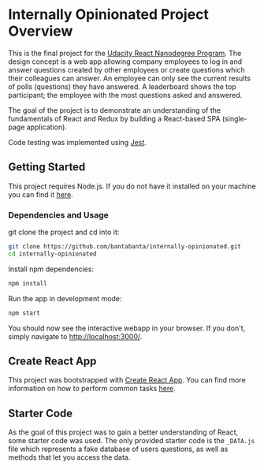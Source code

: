 # Internally Opinionated Project Overview

This is the final project for the [Udacity React Nanodegree Program](https://www.udacity.com/course/react-nanodegree--nd019). The design concept is a web app allowing company employees to log in and answer questions created by other employees or create questions which their colleagues can answer. An employee can only see the current results of polls (questions) they have answered. A leaderboard shows the top participant; the employee with the most questions asked and answered.

The goal of the project is to demonstrate an understanding of the fundamentals of React and Redux by building a React-based SPA (single-page application).

Code testing was implemented using [Jest](https://jestjs.io/).

## Getting Started

This project requires Node.js. If you do not have it installed on your machine you can find it [here](https://nodejs.org/en/).

### Dependencies and Usage

git clone the project and cd into it:

```bash
git clone https://github.com/bantabanta/internally-opinionated.git
cd internally-opinionated
```

Install npm dependencies:

```bash
npm install
```

Run the app in development mode:

```bash
npm start
```

You should now see the interactive webapp in your browser. If you don't, simply navigate to [http://localhost:3000/](http://localhost:3000).

## Create React App

This project was bootstrapped with [Create React App](https://github.com/facebook/create-react-app). You can find more information on how to perform common tasks [here](https://github.com/facebook/create-react-app/blob/main/packages/cra-template/template/README.md).

## Starter Code

As the goal of this project was to gain a better understanding of React, some starter code was used. The only provided starter code is the `_DATA.js` file which represents a fake database of users questions, as well as methods that let you access the data.
